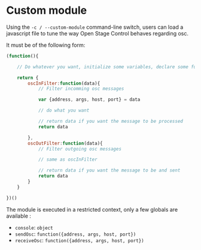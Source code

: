 # Custom module

Using the `-c / --custom-module` command-line switch, users can load a javascript file to tune the way Open Stage Control behaves regarding osc.

It must be of the following form:

```js
(function(){

    // Do whatever you want, initialize some variables, declare some functions, ...

    return {
        oscInFilter:function(data){
            // Filter incomming osc messages

            var {address, args, host, port} = data

            // do what you want

            // return data if you want the message to be processed
            return data

        },
        oscOutFilter:function(data){
            // Filter outgoing osc messages

            // same as oscInFilter

            // return data if you want the message to be and sent
            return data
        }
    }

})()

```

The module is executed in a restricted context, only a few globals are available :

- `console`: `object`
- `sendOsc`: `function({address, args, host, port})`
- `receiveOsc`: `function({address, args, host, port})`
